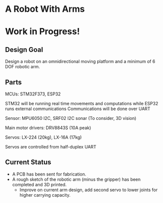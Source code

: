 # A Robot With Arms

# Work in Progress!

## Design Goal
Design a robot on an omnidirectional moving platform and a minimum of 6 DOF robotic arm.

## Parts
MCUs: STM32F373, ESP32

STM32 will be running real time movements and computations while ESP32 runs external communications
Communications will be done over UART

Sensor: MPU6050 I2C, SRF02 I2C sonar
(To consider, 3D vision)

Main motor drivers: DRV8843S (10A peak)

Servos: LX-224 (20kg), LX-16A (17kg)

Servos are controlled from half-duplex UART

## Current Status
- A PCB has been sent for fabrication.
- A rough sketch of the robotic arm (minus the gripper) has been completed and 3D printed.
	- Improve on current arm design, add second servo to lower joints for higher carrying capacity.
